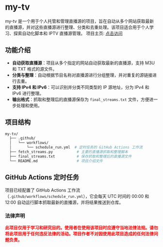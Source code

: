 # my-tv

my-tv 是一个用于个人托管和管理直播源的项目，旨在自动从多个网站获取最新的直播源，并对这些直播源进行整理、分类和去重处理。该项目适合用于个人学习、探索自动化脚本和 IPTV 直播源管理。
项目主页: [点击访问](https://www.254950134.xyz)


## 功能介绍

- **自动获取直播源**：项目从多个指定的网站自动获取最新的直播源，支持 M3U 和 TXT 格式的源文件。
- **分类与整理**：自动根据节目名称对直播源进行分组整理，并对重复的源链接进行去重。
- **支持 IPv4 和 IPv6**：可以识别并分类不同类型的 IP 源地址，分为 IPv4 和 IPv6 进行整理。
- **输出格式**：抓取和整理后的直播源保存为 `final_streams.txt` 文件，方便进一步处理和使用。

## 项目结构

```bash
my-tv/
  ├── .github/
  │   └── workflows/
  │       └── schedule_run.yml  # 定时任务的 GitHub Actions 工作流
  ├── fetch_streams.py           # 主要的直播源抓取和整理脚本
  ├── final_streams.txt          # 保存抓取和整理后的直播源文件
  └── README.md                  # 项目介绍文件


```

## GitHub Actions 定时任务

项目已经配置了 GitHub Actions 工作流（`.github/workflows/schedule_run.yml`），它会每天 UTC 时间的 00:00 和 12:00 自动运行脚本抓取最新的直播源，并将结果推送到仓库。

### **法律声明**

<span style="color:red;">**此项目仅用于学习和研究目的。使用者在使用该项目时应遵守当地法律法规。请勿将此项目用于任何违反法律的活动。项目作者不对因使用此项目造成的任何法律问题负责。**</span>
